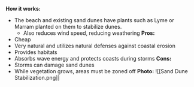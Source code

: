 **How it works:**
- The beach and existing sand dunes have plants such as Lyme or Marram planted on them to stabilize dunes.
	- Also reduces wind speed, reducing weathering
**Pros:**
- Cheap
- Very natural and utilizes natural defenses against coastal erosion
- Provides habitats
- Absorbs wave energy and protects coasts during storms
**Cons:**
- Storms can damage sand dunes
- While vegetation grows, areas must be zoned off
**Photo:**
![[Sand Dune Stabilization.png]]